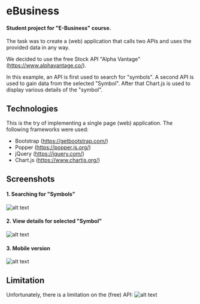 # eBusiness
#### Student project for "E-Business" course.


The task was to create a (web) application that calls two APIs and uses the provided data in any way.

We decided to use the free Stock API "Alpha Vantage" (https://www.alphavantage.co/).

In this example, an API is first used to search for "symbols".
A second API is used to gain data from the selected "Symbol".
After that Chart.js is used to display various details of the "symbol".


## Technologies

This is the try of implementing a single page (web) application.
The following frameworks were used:

- Bootstrap (https://getbootstrap.com/)
- Popper (https://popper.js.org/)
- jQuery (https://jquery.com/)
- Chart.js (https://www.chartjs.org/)


## Screenshots

#### 1. Searching for "Symbols"
![alt text](https://hb2u.piogiuseppebarberi.de/screenshots/suche.png)
#### 2. View details for selected "Symbol"
![alt text](https://hb2u.piogiuseppebarberi.de/screenshots/uebersicht.png)
#### 3. Mobile version
![alt text](https://hb2u.piogiuseppebarberi.de/screenshots/mobile.png)


## Limitation

Unfortunately, there is a limitation on the (free) API:
![alt text](https://hb2u.piogiuseppebarberi.de/screenshots/limitation.png)
